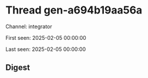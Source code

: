 # Thread gen-a694b19aa56a
Channel: integrator

First seen: 2025-02-05 00:00:00

Last seen: 2025-02-05 00:00:00

## Digest


